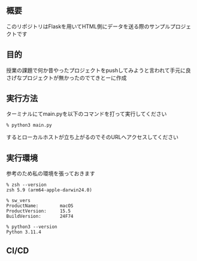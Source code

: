 ## 概要
<p>このリポジトリはFlaskを用いてHTML側にデータを送る際のサンプルプロジェクトです<br /></p>

## 目的
<p>授業の課題で何か昔やったプロジェクトをpushしてみようと言われて手元に良さげなプロジェクトが無かったのでてきとーに作成<br /></p>

## 実行方法
<p>ターミナルにてmain.pyを以下のコマンドを打って実行してください<br /></p>

```
% python3 main.py
```

<p>するとローカルホストが立ち上がるのでそのURLへアクセスしてください<br /></p>

## 実行環境
<p>参考のため私の環境を張っておきます<br /></p>

```
% zsh --version
zsh 5.9 (arm64-apple-darwin24.0)

% sw_vers
ProductName:		macOS
ProductVersion:		15.5
BuildVersion:		24F74

% python3 --version
Python 3.11.4
```

## CI/CD
